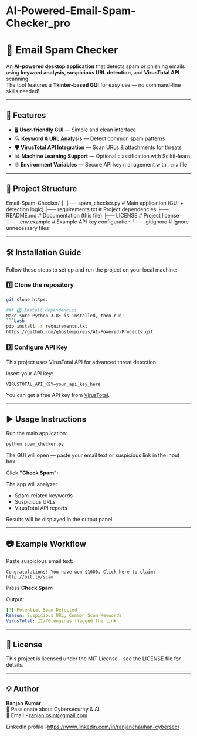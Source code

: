 # AI-Powered-Email-Spam-Checker_pro
# 📧 Email Spam Checker

An **AI-powered desktop application** that detects spam or phishing emails using **keyword analysis**, **suspicious URL detection**, and **VirusTotal API** scanning.  
The tool features a **Tkinter-based GUI** for easy use — no command-line skills needed!

---

## 🚀 Features
- 🖥 **User-friendly GUI** — Simple and clean interface
- 🔍 **Keyword & URL Analysis** — Detect common spam patterns
- 🛡 **VirusTotal API Integration** — Scan URLs & attachments for threats
- 📊 **Machine Learning Support** — Optional classification with Scikit-learn
- 🌐 **Environment Variables** — Secure API key management with `.env` file

---

## 📂 Project Structure
Email-Spam-Checker/
│
├── spam_checker.py # Main application (GUI + detection logic)
├── requirements.txt # Project dependencies
├── README.md # Documentation (this file)
├── LICENSE # Project license
├── .env.example # Example API key configuration
└── .gitignore # Ignore unnecessary files

---

## 🛠 Installation Guide

Follow these steps to set up and run the project on your local machine:

### 1️⃣ Clone the repository
```bash
git clone https:

### 2️⃣ Install dependencies
Make sure Python 3.8+ is installed, then run:
```bash
pip install -r requirements.txt
https://github.com/ghostempireis/AI-Powered-Projects.git
```

### 3️⃣ Configure API Key
This project uses VirusTotal API for advanced threat detection.

insert your API key:
```
VIRUSTOTAL_API_KEY=your_api_key_here
```
You can get a free API key from [VirusTotal](https://www.virustotal.com/).

---

## ▶️ Usage Instructions
Run the main application:
```bash
python spam_checker.py
```
The GUI will open — paste your email text or suspicious link in the input box.

Click **"Check Spam"**:

The app will analyze:
- Spam-related keywords
- Suspicious URLs
- VirusTotal API reports

Results will be displayed in the output panel.

---

## 📷 Example Workflow
Paste suspicious email text:
```text
Congratulations! You have won $1000. Click here to claim: http://bit.ly/scam
```
Press **Check Spam**

Output:
```yaml
[!] Potential Spam Detected
Reason: Suspicious URL, Common Scam Keywords
VirusTotal: 12/70 engines flagged the link
```

---

## 📜 License
This project is licensed under the MIT License – see the LICENSE file for details.

---

## 💡 Author
**Ranjan Kumar**  
🚀 Passionate about Cybersecurity & AI  
📧 Email - ranjan.osint@gmail.com

LinkedIn profile -https://www.linkedin.com/in/ranjanchauhan-cybersec/
